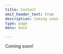```yaml
---
title: Contact
omit_header_text: true
description: Coming soon
type: page
menu: main

---
```


Coming soon!
